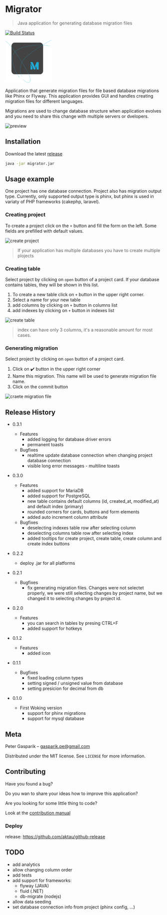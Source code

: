 # Migrator
> Java application for generating database migration files

[![Build Status](https://travis-ci.com/pipan/migrator.svg?branch=master)](https://travis-ci.com/pipan/migrator)

![migrator icon](src/main/resources/images/splash_small.png)

Application that generate migration files for file based database migrations like Phinx or Flyway. This application provides GUI and handles creating migration files for different languages.

Migrations are used to change database structure when application evolves and you need to share this change with multiple servers or dvelopers.

![preview](https://media.giphy.com/media/cmBgK26y8jbIEM2Q6J/giphy.gif)

## Installation

Download the latest [release](https://github.com/pipan/migrator/releases/download/v0.3.0/migrator.jar)

```sh
java -jar migrator.jar
```

## Usage example

One project has one database connection. Project also has migration output type. Currently, only supported output type is phinx, but phinx is used in variaty of PHP frameworks (cakephp, laravel).

### Creating project

To create a project click on the `+` button and fill the form on the left. Some fields are prefilled with default values.

![create project](https://media.giphy.com/media/S5yhNdLDYc4QpMZsji/giphy.gif)

> If your application has multiple databases you have to create multiple plojects

### Creating table

Select project by clicking on `open` button of a project card. If your database contains tables, they will be shown in this list.

1. To create a new table click on `+` button in the upper right corner. 
2. Select a name for your new table
3. add columns by clicking on `+` button in columns list
4. add indexes by clicking on `+` button in indexes list

![create table](https://media.giphy.com/media/L0w7hjWOCrsNVeS8Pf/giphy.gif)

> index can have only 3 columns, it's a reasonable amount for most cases.

### Generating migration

Select project by clicking on `open` button of a project card.

1. Click on :heavy_check_mark: button in the upper right corner
2. Name this migration. This name will be used to generate migration file name.
3. Click on the commit button

![craete migration file](https://media.giphy.com/media/dY0y5gabkE5wKijvyr/giphy.gif)

## Release History

* 0.3.1
  * Features
    * added logging for database driver errors
    * permanent toasts
  * Bugfixes
    * realtime update database connection when changing project database connection
    * visible long error messages - multiline toasts

* 0.3.0
  * Features
    * added support for MariaDB
    * added support for PostgreSQL
    * new table contains default columns (id, created_at, modified_at) and default index (primary)
    * rounded corners for cards, buttons and form elements
    * added auto increment column attribute
  * Bugfixes
    * deselecting indexes table row after selecting column
    * deselecting columns table row after selecting index
    * added tooltips for create project, create table, create column and create index buttons

* 0.2.2
  * deploy .jar for all platforms

* 0.2.1
  * Bugfixes
    * fix generating migration files. Changes were not selectet properly, we were still selecting changes by project name, but we changed it to selecting changes by project id.

* 0.2.0
  * Features
    * you can search in tables by presing CTRL+F
    * added support for hotkeys

* 0.1.2
  * Features
    * added icon


* 0.1.1
    * Bugfixes
        * fixed loading column types
        * setting signed / unsigned value from database
        * setting presicion for decimal from db
* 0.1.0
    * First Woking version
        * support for phinx migrations
        * support for mysql database



## Meta

Peter Gasparik – gasparik.pe@gmail.com

Distributed under the MIT license. See ``LICENSE`` for more information.

## Contributing

Have you found a bug?

Do you wan to share your ideas how to improve this application?

Are you looking for some little thing to code?

Look at the [contribution manual](CONTRIBUTING.md)

### Deploy

release: https://github.com/aktau/github-release

## TODO

* add analytics
* allow changing column order
* add tests
* add support for frameworks:
  * flyway (JAVA)
  * fluid (.NET)
  * db-migrate (nodejs)
* allow data seeding
* set database connection info from project (phinx config, ...)
